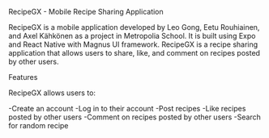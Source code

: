 RecipeGX - Mobile Recipe Sharing Application

RecipeGX is a mobile application developed by Leo Gong, Eetu Rouhiainen, and Axel Kähkönen as a project in Metropolia School. It is built using Expo and React Native with Magnus UI framework. RecipeGX is a recipe sharing application that allows users to share, like, and comment on recipes posted by other users.

Features

RecipeGX allows users to:

-Create an account
-Log in to their account
-Post recipes
-Like recipes posted by other users
-Comment on recipes posted by other users
-Search for random recipe
